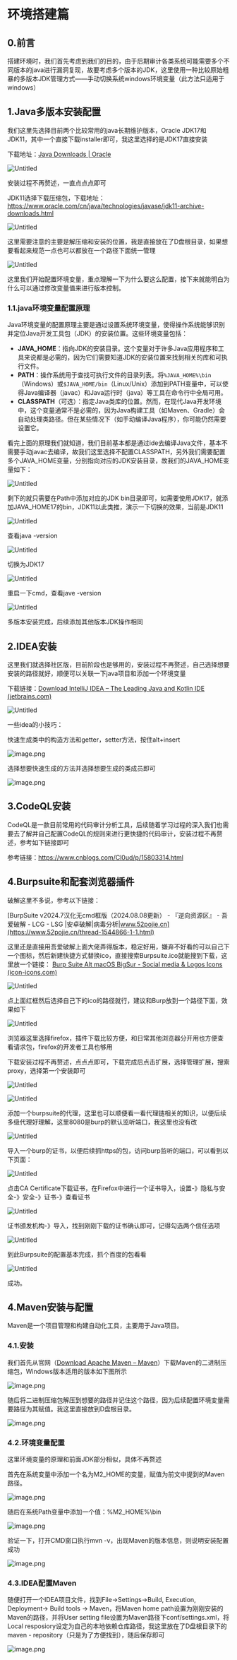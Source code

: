 # 环境搭建篇

## 0.前言

搭建环境时，我们首先考虑到我们的目的，由于后期审计各类系统可能需要多个不同版本的java进行漏洞复现，故要考虑多个版本的JDK，这里使用一种比较原始粗暴的多版本JDK管理方式——手动切换系统windows环境变量（此方法只适用于windows）

## 1.Java多版本安装配置

我们这里先选择目前两个比较常用的java长期维护版本，Oracle JDK17和JDK11，其中一个直接下载installer即可，我这里选择的是JDK17直接安装

下载地址：[Java Downloads | Oracle](https://www.oracle.com/java/technologies/downloads/#java17)

![Untitled](Untitled.png)

安装过程不再赘述，一直点点点即可

JDK11选择下载压缩包，下载地址：https://www.oracle.com/cn/java/technologies/javase/jdk11-archive-downloads.html

![Untitled](Untitled%201.png)

这里需要注意的主要是解压缩和安装的位置，我是直接放在了D盘根目录，如果想要看起来规范一点也可以都放在一个路径下面统一管理

![Untitled](Untitled%202.png)

这里我们开始配置环境变量，重点理解一下为什么要这么配置，接下来就能明白为什么可以通过修改变量值来进行版本控制。

### 1.1.java环境变量配置原理

Java环境变量的配置原理主要是通过设置系统环境变量，使得操作系统能够识别并定位Java开发工具包（JDK）的安装位置。这些环境变量包括：

- **JAVA_HOME**：指向JDK的安装目录。这个变量对于许多Java应用程序和工具来说都是必需的，因为它们需要知道JDK的安装位置来找到相关的库和可执行文件。
- **PATH**：操作系统用于查找可执行文件的目录列表。将`%JAVA_HOME%\bin`（Windows）或`$JAVA_HOME/bin`（Linux/Unix）添加到PATH变量中，可以使得Java编译器（javac）和Java运行时（java）等工具在命令行中全局可用。
- **CLASSPATH**（可选）：指定Java类库的位置。然而，在现代Java开发环境中，这个变量通常不是必需的，因为Java构建工具（如Maven、Gradle）会自动处理类路径。但在某些情况下（如手动编译Java程序），你可能仍然需要设置它。

看完上面的原理我们就知道，我们目前基本都是通过ide去编译Java文件，基本不需要手动javac去编译，故我们这里选择不配置CLASSPATH，另外我们需要配置多个JAVA_HOME变量，分别指向对应的JDK安装目录，故我们的JAVA_HOME变量如下：

![Untitled](Untitled%203.png)

剩下的就只需要在Path中添加对应的JDK bin目录即可，如需要使用JDK17，就添加JAVA_HOME17的bin，JDK11以此类推，演示一下切换的效果，当前是JDK11

![Untitled](Untitled%204.png)

查看java -version

![Untitled](Untitled%205.png)

切换为JDK17

![Untitled](Untitled%206.png)

重启一下cmd，查看jave -version

![Untitled](Untitled%207.png)

多版本安装完成，后续添加其他版本JDK操作相同

## 2.IDEA安装

这里我们就选择社区版，目前阶段也是够用的，安装过程不再赘述，自己选择想要安装的路径就好，顺便可以关联一下java项目和添加一个环境变量

下载链接：[Download IntelliJ IDEA – The Leading Java and Kotlin IDE (jetbrains.com)](https://www.jetbrains.com/idea/download/?section=windows)

![Untitled](Untitled%208.png)

一些idea的小技巧：

快速生成类中的构造方法和getter，setter方法，按住alt+insert

![image.png](image.png)

选择想要快速生成的方法并选择想要生成的类成员即可

![image.png](image%201.png)

## 3.CodeQL安装

CodeQL是一款目前常用的代码审计分析工具，后续随着学习过程的深入我们也需要去了解并自己配置CodeQL的规则来进行更快捷的代码审计，安装过程不再赘述，参考如下链接即可

参考链接：https://www.cnblogs.com/Cl0ud/p/15803314.html

## 4.Burpsuite和配套浏览器插件

破解这里不多说，参考以下链接：

[BurpSuite v2024.7汉化无cmd框版（2024.08.08更新） - 『逆向资源区』 - 吾爱破解 - LCG - LSG |安卓破解|病毒分析|www.52pojie.cn](https://www.52pojie.cn/thread-1544866-1-1.html)

这里还是直接用吾爱破解上面大佬弄得版本，稳定好用，嫌弃不好看的可以自己下一个图标，然后新建快捷方式替换ico，直接搜索Burpsuite.ico就能搜到下载，这里放一个链接：
[Burp Suite Alt macOS BigSur - Social media & Logos Icons (icon-icons.com)](https://icon-icons.com/icon/Burp-Suite-Alt-macOS-BigSur/190318)

![Untitled](Untitled%209.png)

点上面红框然后选择自己下的ico的路径就行，建议和Burp放到一个路径下面，效果如下

![Untitled](Untitled%2010.png)

浏览器这里选择firefox，插件下载比较方便，和日常其他浏览器分开用也方便查看请求包，firefox的开发者工具也够用

下载安装过程不再赘述，点点点即可，下载完成后点击扩展，选择管理扩展，搜索proxy，选择第一个安装即可

![Untitled](Untitled%2011.png)

![Untitled](Untitled%2012.png)

添加一个burpsuite的代理，这里也可以顺便看一看代理链相关的知识，以便后续多级代理好理解，这里8080是burp的默认监听端口，我这里也没有改

![Untitled](Untitled%2013.png)

导入一个burp的证书，以便后续抓https的包，访问burp监听的端口，可以看到以下页面：

![Untitled](Untitled%2014.png)

点击CA Certificate下载证书，在Firefox中进行一个证书导入，设置-》隐私与安全-》安全-》证书-》查看证书

![Untitled](Untitled%2015.png)

证书颁发机构-》导入，找到刚刚下载的证书确认即可，记得勾选两个信任选项

![Untitled](Untitled%2016.png)

到此Burpsuite的配置基本完成，抓个百度的包看看

![Untitled](Untitled%2017.png)

成功。

## 4.Maven安装与配置

Maven是一个项目管理和构建自动化工具，主要用于Java项目。

### 4.1.安装

我们首先从官网（[Download Apache Maven – Maven](https://maven.apache.org/download.cgi)）下载Maven的二进制压缩包，Windows版本适用的版本如下图所示

![image.png](image%202.png)

随后将二进制压缩包解压到想要的路径并记住这个路径，因为后续配置环境变量需要路径为其赋值。我这里直接放到D盘根目录。

![image.png](image%203.png)

### 4.2.环境变量配置

这里环境变量的原理和前面JDK部分相似，具体不再赘述

首先在系统变量中添加一个名为M2_HOME的变量，赋值为前文中提到的Maven路径。

![image.png](image%204.png)

随后在系统Path变量中添加一个值：%M2_HOME%\bin

![image.png](image%205.png)

验证一下，打开CMD窗口执行mvn -v，出现Maven的版本信息，则说明安装配置成功

![image.png](image%206.png)

### 4.3.IDEA配置Maven

随便打开一个IDEA项目文件，找到File→Settings→Build, Execution, Deployment→ Build tools → Maven，将Maven home path设置为刚刚安装的Maven的路径，并将User setting file设置为Maven路径下conf/settings.xml，将Local resposiory设定为自己的本地依赖仓库路径，我这里放在了D盘根目录下的maven - repository（只是为了方便找到），随后保存即可

![image.png](image%207.png)